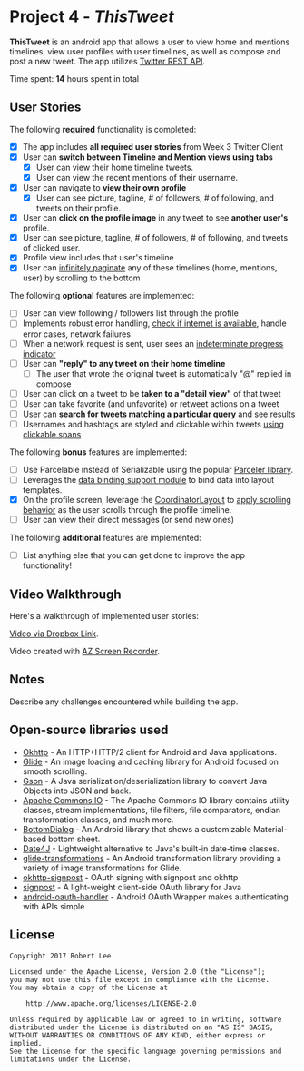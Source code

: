 # Project 4 - *ThisTweet*

**ThisTweet** is an android app that allows a user to view home and mentions timelines, view user profiles with user timelines, as well as compose and post a new tweet. The app utilizes [Twitter REST API](https://developer.twitter.com/en/docs/api-reference-index).

Time spent: **14** hours spent in total

## User Stories

The following **required** functionality is completed:

* [x] The app includes **all required user stories** from Week 3 Twitter Client
* [x] User can **switch between Timeline and Mention views using tabs**
  * [x] User can view their home timeline tweets.
  * [x] User can view the recent mentions of their username.
* [x] User can navigate to **view their own profile**
  * [x] User can see picture, tagline, # of followers, # of following, and tweets on their profile.
* [x] User can **click on the profile image** in any tweet to see **another user's** profile.
 * [x] User can see picture, tagline, # of followers, # of following, and tweets of clicked user.
 * [x] Profile view includes that user's timeline
* [x] User can [infinitely paginate](http://guides.codepath.com/android/Endless-Scrolling-with-AdapterViews-and-RecyclerView) any of these timelines (home, mentions, user) by scrolling to the bottom

The following **optional** features are implemented:

* [ ] User can view following / followers list through the profile
* [ ] Implements robust error handling, [check if internet is available](http://guides.codepath.com/android/Sending-and-Managing-Network-Requests#checking-for-network-connectivity), handle error cases, network failures
* [ ] When a network request is sent, user sees an [indeterminate progress indicator](http://guides.codepath.com/android/Handling-ProgressBars#progress-within-actionbar)
* [ ] User can **"reply" to any tweet on their home timeline**
  * [ ] The user that wrote the original tweet is automatically "@" replied in compose
* [ ] User can click on a tweet to be **taken to a "detail view"** of that tweet
 * [ ] User can take favorite (and unfavorite) or retweet actions on a tweet
* [ ] User can **search for tweets matching a particular query** and see results
* [ ] Usernames and hashtags are styled and clickable within tweets [using clickable spans](http://guides.codepath.com/android/Working-with-the-TextView#creating-clickable-styled-spans)

The following **bonus** features are implemented:

* [ ] Use Parcelable instead of Serializable using the popular [Parceler library](http://guides.codepath.com/android/Using-Parceler).
* [ ] Leverages the [data binding support module](http://guides.codepath.com/android/Applying-Data-Binding-for-Views) to bind data into layout templates.
* [x] On the profile screen, leverage the [CoordinatorLayout](http://guides.codepath.com/android/Handling-Scrolls-with-CoordinatorLayout#responding-to-scroll-events) to [apply scrolling behavior](https://hackmd.io/s/SJyDOCgU) as the user scrolls through the profile timeline.
* [ ] User can view their direct messages (or send new ones)

The following **additional** features are implemented:

* [ ] List anything else that you can get done to improve the app functionality!

## Video Walkthrough

Here's a walkthrough of implemented user stories:

[Video via Dropbox Link](https://www.dropbox.com/s/b4phshtp282cobe/ThisTweet_2017_10_01_17_35_44.mp4?dl=0).

Video created with [AZ Screen Recorder](https://play.google.com/store/apps/details?id=com.hecorat.screenrecorder.free&hl=en).

## Notes

Describe any challenges encountered while building the app.

## Open-source libraries used

- [Okhttp](http://square.github.io/okhttp/) - An HTTP+HTTP/2 client for Android and Java applications.
- [Glide](http://bumptech.github.io/glide/) - An image loading and caching library for Android focused on smooth scrolling.
- [Gson](https://github.com/google/gson) - A Java serialization/deserialization library to convert Java Objects into JSON and back.
- [Apache Commons IO](https://github.com/apache/commons-io) - The Apache Commons IO library contains utility classes, stream implementations, file filters, file comparators, endian transformation classes, and much more.
- [BottomDialog](https://github.com/javiersantos/BottomDialogs) - An Android library that shows a customizable Material-based bottom sheet.
- [Date4J](http://www.date4j.net/) - Lightweight alternative to Java's built-in date-time classes.
- [glide-transformations](https://github.com/wasabeef/glide-transformations) - An Android transformation library providing a variety of image transformations for Glide.
- [okhttp-signpost](https://github.com/pakerfeldt/okhttp-signpost) - OAuth signing with signpost and okhttp
- [signpost](https://github.com/mttkay/signpost) - A light-weight client-side OAuth library for Java
- [android-oauth-handler](https://github.com/codepath/android-oauth-handler) - Android OAuth Wrapper makes authenticating with APIs simple

## License

    Copyright 2017 Robert Lee

    Licensed under the Apache License, Version 2.0 (the "License");
    you may not use this file except in compliance with the License.
    You may obtain a copy of the License at

        http://www.apache.org/licenses/LICENSE-2.0

    Unless required by applicable law or agreed to in writing, software
    distributed under the License is distributed on an "AS IS" BASIS,
    WITHOUT WARRANTIES OR CONDITIONS OF ANY KIND, either express or implied.
    See the License for the specific language governing permissions and
    limitations under the License.